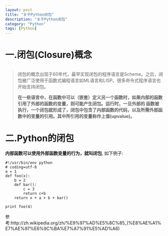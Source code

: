 ```yaml
---
layout: post
title: "关于Python闭包"
description: "关于Python闭包"
category: "Python"
tags: [Python]
---
```


<h1>一.闭包(Closure)概念</h1>

<p><img src="http://images.cnblogs.com/cnblogs_com/BeginMan/480086/o_closure.jpg" alt="" /></p>

<blockquote>
  <p>闭包的概念出现于60年代，最早实现闭包的程序语言是Scheme。之后，闭包被广泛使用于函数式编程语言如ML语言和LISP。很多命令式程序语言也开始支持闭包。</p>
  
  <p><strong>在一些语言中，在函数中可以（嵌套）定义另一个函数时，如果内部的函数引用了外部的函数的变量，则可能产生闭包。运行时，一旦外部的 函数被执行，一个闭包就形成了，闭包中包含了内部函数的代码，以及所需外部函数中的变量的引用。其中所引用的变量称作上值(upvalue)。</strong></p>
</blockquote>

<h1>二.Python的闭包</h1>

<p><strong>内部函数可以使用外部函数变量的行为，就叫闭包</strong>, 如下例子:</p>

<pre><code>#!/usr/bin/env python
# coding=utf-8
a = 1
def foo(x):
    b = 2
    def bar():
        c = 3
        return c+b
    return x + a + b + bar()

print foo(4)
</code></pre>

<p>参考:http://zh.wikipedia.org/zh/%E9%97%AD%E5%8C%85_(%E8%AE%A1%E7%AE%97%E6%9C%BA%E7%A7%91%E5%AD%A6)</p>
